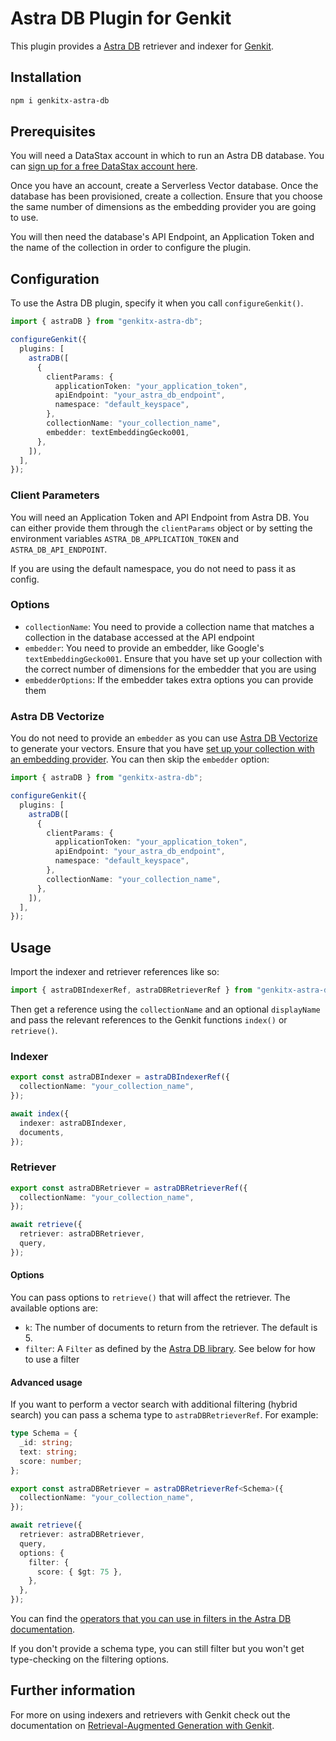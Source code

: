# Astra DB Plugin for Genkit

This plugin provides a [Astra DB](https://docs.datastax.com/en/astra-db-serverless/index.html) retriever and indexer for [Genkit](https://firebase.google.com/docs/genkit).

## Installation

```sh
npm i genkitx-astra-db
```

## Prerequisites

You will need a DataStax account in which to run an Astra DB database. You can [sign up for a free DataStax account here](https://astra.datastax.com/signup).

Once you have an account, create a Serverless Vector database. Once the database has been provisioned, create a collection. Ensure that you choose the same number of dimensions as the embedding provider you are going to use.

You will then need the database's API Endpoint, an Application Token and the name of the collection in order to configure the plugin.

## Configuration

To use the Astra DB plugin, specify it when you call `configureGenkit()`.

```typescript
import { astraDB } from "genkitx-astra-db";

configureGenkit({
  plugins: [
    astraDB([
      {
        clientParams: {
          applicationToken: "your_application_token",
          apiEndpoint: "your_astra_db_endpoint",
          namespace: "default_keyspace",
        },
        collectionName: "your_collection_name",
        embedder: textEmbeddingGecko001,
      },
    ]),
  ],
});
```

### Client Parameters

You will need an Application Token and API Endpoint from Astra DB. You can either provide them through the `clientParams` object or by setting the environment variables `ASTRA_DB_APPLICATION_TOKEN` and `ASTRA_DB_API_ENDPOINT`.

If you are using the default namespace, you do not need to pass it as config.

### Options

- `collectionName`: You need to provide a collection name that matches a collection in the database accessed at the API endpoint
- `embedder`: You need to provide an embedder, like Google's `textEmbeddingGecko001`. Ensure that you have set up your collection with the correct number of dimensions for the embedder that you are using
- `embedderOptions`: If the embedder takes extra options you can provide them

### Astra DB Vectorize

You do not need to provide an `embedder` as you can use [Astra DB Vectorize](https://docs.datastax.com/en/astra-db-serverless/databases/embedding-generation.html) to generate your vectors. Ensure that you have [set up your collection with an embedding provider](https://docs.datastax.com/en/astra-db-serverless/databases/embedding-generation.html#external-embedding-provider-integrations). You can then skip the `embedder` option:

```typescript
import { astraDB } from "genkitx-astra-db";

configureGenkit({
  plugins: [
    astraDB([
      {
        clientParams: {
          applicationToken: "your_application_token",
          apiEndpoint: "your_astra_db_endpoint",
          namespace: "default_keyspace",
        },
        collectionName: "your_collection_name",
      },
    ]),
  ],
});
```

## Usage

Import the indexer and retriever references like so:

```typescript
import { astraDBIndexerRef, astraDBRetrieverRef } from "genkitx-astra-db";
```

Then get a reference using the `collectionName` and an optional `displayName` and pass the relevant references to the Genkit functions `index()` or `retrieve()`.

### Indexer

```typescript
export const astraDBIndexer = astraDBIndexerRef({
  collectionName: "your_collection_name",
});

await index({
  indexer: astraDBIndexer,
  documents,
});
```

### Retriever

```typescript
export const astraDBRetriever = astraDBRetrieverRef({
  collectionName: "your_collection_name",
});

await retrieve({
  retriever: astraDBRetriever,
  query,
});
```

#### Options

You can pass options to `retrieve()` that will affect the retriever. The available options are:

- `k`: The number of documents to return from the retriever. The default is 5.
- `filter`: A `Filter` as defined by the [Astra DB library](https://docs.datastax.com/en/astra-api-docs/_attachments/typescript-client/types/Filter.html). See below for how to use a filter

#### Advanced usage

If you want to perform a vector search with additional filtering (hybrid search) you can pass a schema type to `astraDBRetrieverRef`. For example:

```typescript
type Schema = {
  _id: string;
  text: string;
  score: number;
};

export const astraDBRetriever = astraDBRetrieverRef<Schema>({
  collectionName: "your_collection_name",
});

await retrieve({
  retriever: astraDBRetriever,
  query,
  options: {
    filter: {
      score: { $gt: 75 },
    },
  },
});
```

You can find the [operators that you can use in filters in the Astra DB documentation](https://docs.datastax.com/en/astra-db-serverless/api-reference/overview.html#operators).

If you don't provide a schema type, you can still filter but you won't get type-checking on the filtering options.

## Further information

For more on using indexers and retrievers with Genkit check out the documentation on [Retrieval-Augmented Generation with Genkit](https://firebase.google.com/docs/genkit/rag).

